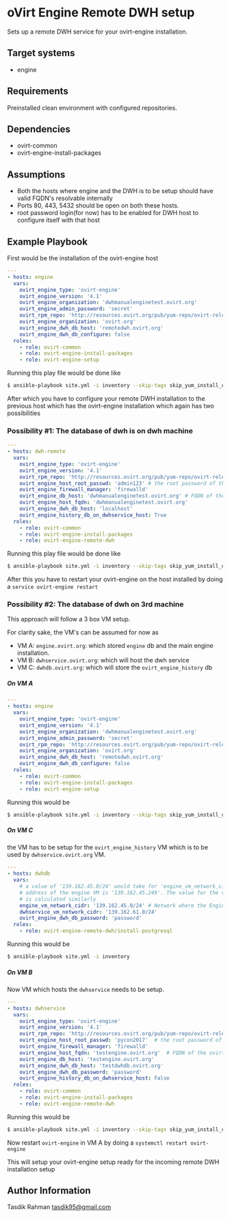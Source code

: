 oVirt Engine Remote DWH setup
=============================

Sets up a remote DWH service for your ovirt-engine installation.

Target systems
--------------

* engine

Requirements
------------

Preinstalled clean environment with configured repositories.

Dependencies
------------

* ovirt-common
* ovirt-engine-install-packages

Assumptions
-----------

- Both the hosts where engine and the DWH is to be setup should have valid FQDN's resolvable internally
- Ports 80, 443, 5432 should be open on both these hosts.
- root password login(for now) has to be enabled for DWH host to configure itself with that host


Example Playbook
----------------

First would be the installation of the ovirt-engine host

```yaml
---
- hosts: engine
  vars:
    ovirt_engine_type: 'ovirt-engine'
    ovirt_engine_version: '4.1'
    ovirt_engine_organization: 'dwhmanualenginetest.ovirt.org'
    ovirt_engine_admin_password: 'secret'
    ovirt_rpm_repo: 'http://resources.ovirt.org/pub/yum-repo/ovirt-release41.rpm'
    ovirt_engine_organization: 'ovirt.org'
    ovirt_engine_dwh_db_host: 'remotedwh.ovirt.org'
    ovirt_engine_dwh_db_configure: false
  roles:
    - role: ovirt-common
    - role: ovirt-engine-install-packages
    - role: ovirt-engine-setup
```

Running this play file would be done like

```bash
$ ansible-playbook site.yml -i inventory --skip-tags skip_yum_install_ovirt_engine_dwh,skip_yum_install_ovirt_engine_dwh_setup
```

After which you have to configure your remote DWH installation to the previous host which has the ovirt-engine installation which again has two possibilities

### Possibility #1: The database of dwh is on dwh machine

```yaml
---
- hosts: dwh-remote
  vars:
    ovirt_engine_type: 'ovirt-engine'
    ovirt_engine_version: '4.1'
    ovirt_rpm_repo: 'http://resources.ovirt.org/pub/yum-repo/ovirt-release41.rpm'
    ovirt_engine_host_root_passwd: 'admin123' # the root password of the host where ovirt-engine is installed
    ovirt_engine_firewall_manager: 'firewalld'
    ovirt_engine_db_host: 'dwhmanualenginetest.ovirt.org' # FQDN of the ovirt-engine installation host, should be resolvable from the new DWH host
    ovirt_engine_host_fqdn: 'dwhmanualenginetest.ovirt.org'
    ovirt_engine_dwh_db_host: 'localhost'
    ovirt_engine_history_db_on_dwhservice_host: True
  roles:
    - role: ovirt-common
    - role: ovirt-engine-install-packages
    - role: ovirt-engine-remote-dwh
```

Running this play file would be done like

```bash
$ ansible-playbook site.yml -i inventory --skip-tags skip_yum_install_ovirt_engine,skip_yum_install_ovirt_engine_dwh
```

After this you have to restart your ovirt-engine on the host installed by doing a `service ovirt-engine restart`

### Possibility #2: The database of dwh on 3rd machine

This approach will follow a 3 box VM setup. 

For clarity sake, the VM's can be assumed for now as

- VM A: `engine.ovirt.org`: which stored `engine` db and the main engine installation.
- VM B: `dwhservice.ovirt.org`: which will host the dwh service
- VM C: `dwhdb.ovirt.org`: which will store the `ovirt_engine_history` db

##### On VM A

```yaml
---
- hosts: engine
  vars:
    ovirt_engine_type: 'ovirt-engine'
    ovirt_engine_version: '4.1'
    ovirt_engine_organization: 'dwhmanualenginetest.ovirt.org'
    ovirt_engine_admin_password: 'secret'
    ovirt_rpm_repo: 'http://resources.ovirt.org/pub/yum-repo/ovirt-release41.rpm'
    ovirt_engine_organization: 'ovirt.org'
    ovirt_engine_dwh_db_host: 'remotedwh.ovirt.org'
    ovirt_engine_dwh_db_configure: false
  roles:
    - role: ovirt-common
    - role: ovirt-engine-install-packages
    - role: ovirt-engine-setup
```

Running this would be

```sh
$ ansible-playbook site.yml -i inventory --skip-tags skip_yum_install_ovirt_engine_dwh,skip_yum_install_ovirt_engine_dwh_setup
```

##### On VM C

the VM has to be setup for the `ovirt_engine_history` VM which is to be used by `dwhservice.ovirt.org` VM.

```yaml
---
- hosts: dwhdb
  vars:
    # a value of '139.162.45.0/24' would take for 'engine_vm_network_cidr' when the IP
    # address of the engine VM is '139.162.45.249'. The value for the value below 
    # is calculated similarly
    engine_vm_network_cidr: '139.162.45.0/24' # Network where the Engine VM lies
    dwhservice_vm_network_cidr: '139.162.61.0/24'
    ovirt_engine_dwh_db_password: 'password'
  roles:
    - role: ovirt-engine-remote-dwh/install-postgresql

```

Running this would be 

```bash
$ ansible-playbook site.yml -i inventory
```

##### On VM B

Now VM which hosts the `dwhservice` needs to be setup. 

```yaml
---
- hosts: dwhservice
  vars:
    ovirt_engine_type: 'ovirt-engine'
    ovirt_engine_version: '4.1'
    ovirt_rpm_repo: 'http://resources.ovirt.org/pub/yum-repo/ovirt-release41.rpm'
    ovirt_engine_host_root_passwd: 'pycon2017'  # the root password of the host where ovirt-engine is installed
    ovirt_engine_firewall_manager: 'firewalld'
    ovirt_engine_host_fqdn: 'testengine.ovirt.org'  # FQDN of the ovirt-engine installation host, should be resolvable from the new DWH host
    ovirt_engine_db_host: 'testengine.ovirt.org' 
    ovirt_engine_dwh_db_host: 'testdwhdb.ovirt.org'
    ovirt_engine_dwh_db_password: 'password'
    ovirt_engine_history_db_on_dwhservice_host: False
  roles:
    - role: ovirt-common
    - role: ovirt-engine-install-packages
    - role: ovirt-engine-remote-dwh
```

Running this would be 

```bash
$ ansible-playbook site.yml -i inventory --skip-tags skip_yum_install_ovirt_engine,skip_yum_install_ovirt_engine_dwh -vvv
```

Now restart `ovirt-engine` in VM A by doing a `systemctl restart ovirt-engine`

This will setup your ovirt-engine setup ready for the incoming remote DWH installation setup

Author Information
------------------

Tasdik Rahman
tasdik95@gmail.com
